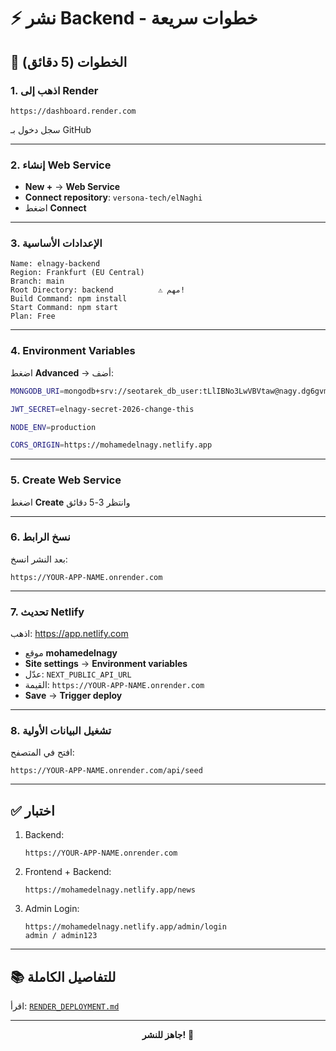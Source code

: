 # ⚡ نشر Backend - خطوات سريعة

## 🎯 الخطوات (5 دقائق)

### 1. اذهب إلى Render
```
https://dashboard.render.com
```
سجل دخول بـ GitHub

---

### 2. إنشاء Web Service
- **New +** → **Web Service**
- **Connect repository**: `versona-tech/elNaghi`
- اضغط **Connect**

---

### 3. الإعدادات الأساسية

```
Name: elnagy-backend
Region: Frankfurt (EU Central)
Branch: main
Root Directory: backend          ⚠️ مهم!
Build Command: npm install
Start Command: npm start
Plan: Free
```

---

### 4. Environment Variables

اضغط **Advanced** → أضف:

```bash
MONGODB_URI=mongodb+srv://seotarek_db_user:tLlIBNo3LwVBVtaw@nagy.dg6gvmv.mongodb.net/elnagy_db

JWT_SECRET=elnagy-secret-2026-change-this

NODE_ENV=production

CORS_ORIGIN=https://mohamedelnagy.netlify.app
```

---

### 5. Create Web Service
اضغط **Create** وانتظر 3-5 دقائق

---

### 6. نسخ الرابط
بعد النشر انسخ:
```
https://YOUR-APP-NAME.onrender.com
```

---

### 7. تحديث Netlify

اذهب: https://app.netlify.com
- موقع **mohamedelnagy**
- **Site settings** → **Environment variables**
- عدّل: `NEXT_PUBLIC_API_URL`
- القيمة: `https://YOUR-APP-NAME.onrender.com`
- **Save** → **Trigger deploy**

---

### 8. تشغيل البيانات الأولية

افتح في المتصفح:
```
https://YOUR-APP-NAME.onrender.com/api/seed
```

---

## ✅ اختبار

1. Backend:
   ```
   https://YOUR-APP-NAME.onrender.com
   ```

2. Frontend + Backend:
   ```
   https://mohamedelnagy.netlify.app/news
   ```

3. Admin Login:
   ```
   https://mohamedelnagy.netlify.app/admin/login
   admin / admin123
   ```

---

## 📚 للتفاصيل الكاملة

اقرأ: [`RENDER_DEPLOYMENT.md`](./RENDER_DEPLOYMENT.md)

---

<div align="center">

**جاهز للنشر!** 🚀

</div>
